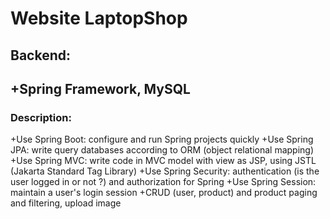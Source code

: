 # Website LaptopShop
## Backend: 
+Spring Framework, MySQL
-
### Description:
+Use Spring Boot: configure and run Spring projects quickly
+Use Spring JPA: write query databases according to ORM (object relational mapping)
+Use Spring MVC: write code in MVC model with view as JSP, using JSTL (Jakarta Standard Tag Library)
+Use Spring Security: authentication (is the user logged in or not ?) and authorization for Spring
+Use Spring Session: maintain a user's login session
+CRUD (user, product) and product paging and filtering, upload image 



